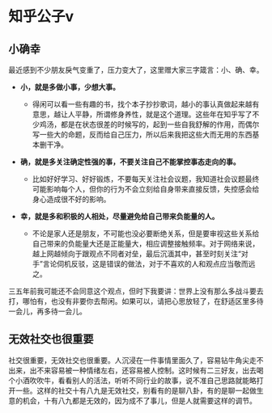 # 知乎公子v

## 小确幸

最近感到不少朋友戾气变重了，压力变大了，这里赠大家三字箴言：小、确、幸。

- **小，就是多做小事，少想大事。**
  - 得闲可以看一些有趣的书，找个本子抄抄歌词，越小的事认真做起来越有意思，越让人平静，所谓修身养性，就是这个道理。这些年在知乎写了不少鸡汤，都是在状态很差的时候写的，起到一些自我舒解的作用，而偶尔写一些大的命题，反而给自己压力，所以后来我把这些大而无用的东西基本删干净。

- **确，就是多关注确定性强的事，不要关注自己不能掌控事态走向的事。**
  - 比如好好学习、好好锻炼，不要每天关注社会议题，我知道社会议题最终可能影响每个人，但你的行为不会立刻给自身带来直接反馈，失控感会给身心造成很不好的影响。

- **幸，就是多和积极的人相处，尽量避免给自己带来负能量的人。**
  - 不论是家人还是朋友，不可能也没必要断绝关系，但是要审视这些关系给自己带来的负能量大还是正能量大，相应调整接触频率。对于网络来说，越上网越倾向于跟观点不同者对垒，最后沉湎其中，甚至时刻关注“对手”言论伺机反驳，这是错误的做法，对于不喜欢的人和观点应当敬而远之。

三五年前我可能还不会同意这个观点，但时下我要讲：世界上没有那么多战斗要去打，哪怕有，也没有非要你去帮闲。如果可以，请把心思放轻了，在舒适区里多待一会儿，再多待一会儿。

## 无效社交也很重要

社交很重要，无效社交也很重要。人沉浸在一件事情里面久了，容易钻牛角尖走不出来，出不来容易被一种情绪左右，还容易被人控制。这时候有二三好友，出去喝个小酒吹吹牛，看看别人的活法，听听不同行业的故事，说不准自己思路就能略打开一些。这样的社交十有八九是无效社交，别看有的是聊八卦，有的是聊一起做生意的机会，十有八九都是无效的，因为成不了事儿，但是人就需要这样的调节。

